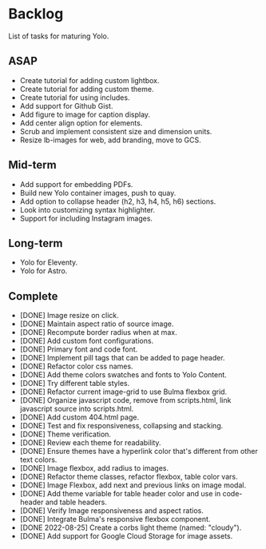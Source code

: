# Backlog

List of tasks for maturing Yolo.

## ASAP

* Create tutorial for adding custom lightbox.
* Create tutorial for adding custom theme.
* Create tutorial for using includes.
* Add support for Github Gist.
* Add figure to image for caption display.
* Add center align option for elements.
* Scrub and implement consistent size and dimension units.
* Resize lb-images for web, add branding, move to GCS.

## Mid-term

* Add support for embedding PDFs.
* Build new Yolo container images, push to quay.
* Add option to collapse header (h2, h3, h4, h5, h6) sections.
* Look into customizing syntax highlighter.
* Support for including Instagram images.

## Long-term

* Yolo for Eleventy.
* Yolo for Astro.

## Complete

* [DONE] Image resize on click.
* [DONE] Maintain aspect ratio of source image.
* [DONE] Recompute border radius when at max.
* [DONE] Add custom font configurations.
* [DONE] Primary font and code font.
* [DONE] Implement pill tags that can be added to page header.
* [DONE] Refactor color css names.
* [DONE] Add theme colors swatches and fonts to Yolo Content.
* [DONE] Try different table styles.
* [DONE] Refactor current image-grid to use Bulma flexbox grid.
* [DONE] Organize javascript code, remove from scripts.html, link javascript source into scripts.html.
* [DONE] Add custom 404.html page.
* [DONE] Test and fix responsiveness, collapsing and stacking.
* [DONE] Theme verification.
* [DONE] Review each theme for readability.
* [DONE] Ensure themes have a hyperlink color that's different from other text colors.
* [DONE] Image flexbox, add radius to images.
* [DONE] Refactor theme classes, refactor flexbox, table color vars.
* [DONE] Image Flexbox, add next and previous links on image modal.
* [DONE] Add theme variable for table header color and use in code-header and table headers.
* [DONE] Verify Image responsiveness and aspect ratios.
* [DONE] Integrate Bulma's responsive flexbox component.
* [DONE 2022-08-25] Create a corbs light theme (named: "cloudy").
* [DONE] Add support for Google Cloud Storage for image assets.




